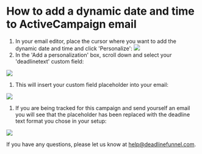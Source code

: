 # How to add a dynamic date and time to ActiveCampaign email

1. In your email editor, place the cursor where you want to add the dynamic date and time and click 'Personalize': ![](https://s3.amazonaws.com/helpscout.net/docs/assets/53974d6ce4b0c76107b109d1/images/5841d820c6979106d3739aa0/file-fGEv0cW7O5.png)
2. In the 'Add a personalization' box, scroll down and select your 'deadlinetext' custom field:

![](https://s3.amazonaws.com/helpscout.net/docs/assets/53974d6ce4b0c76107b109d1/images/5841d872c6979106d3739aa7/file-xWezsJ06DM.png)

1. This will insert your custom field placeholder into your email:

![](https://s3.amazonaws.com/helpscout.net/docs/assets/53974d6ce4b0c76107b109d1/images/5841dd26c6979106d3739ad9/file-ZGRuhWD3Lm.png)

1. If you are being tracked for this campaign and send yourself an email you will see that the placeholder has been replaced with the deadline text format you chose in your setup:

![](https://s3.amazonaws.com/helpscout.net/docs/assets/53974d6ce4b0c76107b109d1/images/5841debc9033600698175fdc/file-WCXdQYf4Gq.png)

If you have any questions, please let us know at [help@deadlinefunnel.com](mailto:mailto:help@deadlinefunnel.com).

